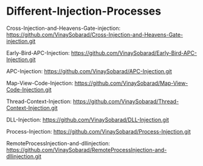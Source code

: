 # Different-Injection-Processes

Cross-Injection-and-Heavens-Gate-injection: https://github.com/VinaySobarad/Cross-Injection-and-Heavens-Gate-injection.git

Early-Bird-APC-Injection: https://github.com/VinaySobarad/Early-Bird-APC-Injection.git

APC-Injection: https://github.com/VinaySobarad/APC-Injection.git

Map-View-Code-Injection: https://github.com/VinaySobarad/Map-View-Code-Injection.git

Thread-Context-Injection: https://github.com/VinaySobarad/Thread-Context-Injection.git

DLL-Injection: https://github.com/VinaySobarad/DLL-Injection.git

Process-Injection: https://github.com/VinaySobarad/Process-Injection.git

RemoteProcessInjection-and-dllinjection: https://github.com/VinaySobarad/RemoteProcessInjection-and-dllinjection.git

